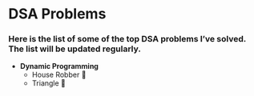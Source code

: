 # DSA Problems

### Here is the list of some of the top DSA problems I’ve solved. The list will be updated regularly.

- **Dynamic Programming**
  - House Robber <a href="https://leetcode.com/problems/house-robber/description/" style="text-decoration:none;" target="_blank">🔗</a>
  - Triangle <a href="https://leetcode.com/problems/house-robber/description/](https://leetcode.com/problems/triangle/description/" style="text-decoration:none;" target="_blank">🔗</a>
